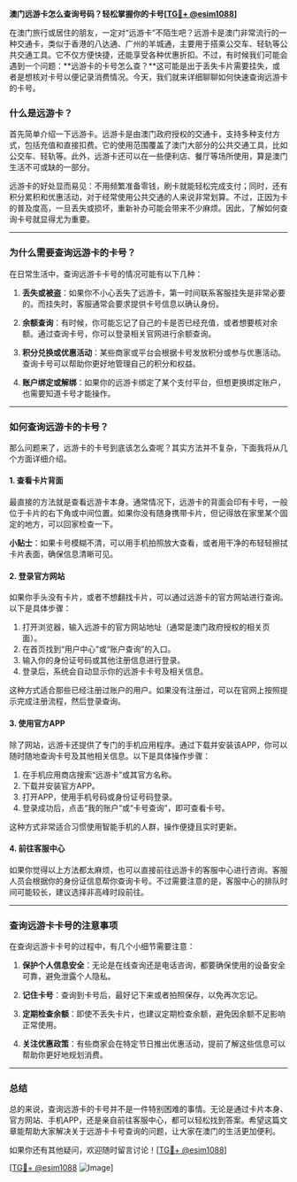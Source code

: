 **澳门远游卡怎么查询号码？轻松掌握你的卡号[[TG💪+ @esim1088](https://t.me/s/esim1088)]**

在澳门旅行或居住的朋友，一定对“远游卡”不陌生吧？远游卡是澳门非常流行的一种交通卡，类似于香港的八达通、广州的羊城通，主要用于搭乘公交车、轻轨等公共交通工具。它不仅方便快捷，还能享受各种优惠折扣。不过，有时候我们可能会遇到一个问题：**远游卡的卡号怎么查？**这可能是出于丢失卡片需要挂失，或者是想核对卡号以便记录消费情况。今天，我们就来详细聊聊如何快速查询远游卡的卡号。

### **什么是远游卡？**

首先简单介绍一下远游卡。远游卡是由澳门政府授权的交通卡，支持多种支付方式，包括充值和直接扣费。它的使用范围覆盖了澳门大部分的公共交通工具，比如公交车、轻轨等。此外，远游卡还可以在一些便利店、餐厅等场所使用，算是澳门生活不可或缺的一部分。

远游卡的好处显而易见：不用频繁准备零钱，刷卡就能轻松完成支付；同时，还有积分累积和优惠活动，对于经常使用公共交通的人来说非常划算。不过，正因为卡的普及度高，一旦丢失或损坏，重新补办可能会带来不少麻烦。因此，了解如何查询卡号就显得尤为重要。

---

### **为什么需要查询远游卡的卡号？**

在日常生活中，查询远游卡卡号的情况可能有以下几种：

1. **丢失或被盗**：如果你不小心丢失了远游卡，第一时间联系客服挂失是非常必要的。而挂失时，客服通常会要求提供卡号信息以确认身份。
   
2. **余额查询**：有时候，你可能忘记了自己的卡是否已经充值，或者想要核对余额。通过查询卡号，你可以登录相关官网进行余额查询。

3. **积分兑换或优惠活动**：某些商家或平台会根据卡号发放积分或参与优惠活动。查询卡号可以帮助你更好地管理自己的积分和权益。

4. **账户绑定或解绑**：如果你的远游卡绑定了某个支付平台，但想更换绑定账户，也需要知道卡号才能操作。

---

### **如何查询远游卡的卡号？**

那么问题来了，远游卡的卡号到底该怎么查呢？其实方法并不复杂，下面我将从几个方面详细介绍。

#### **1. 查看卡片背面**

最直接的方法就是查看远游卡本身。通常情况下，远游卡的背面会印有卡号，一般位于卡片的右下角或中间位置。如果你没有随身携带卡片，但记得放在家里某个固定的地方，可以回家检查一下。

**小贴士**：如果卡号模糊不清，可以用手机拍照放大查看，或者用干净的布轻轻擦拭卡片表面，确保信息清晰可见。

#### **2. 登录官方网站**

如果你手头没有卡片，或者不想翻找卡片，可以通过远游卡的官方网站进行查询。以下是具体步骤：

1. 打开浏览器，输入远游卡的官方网站地址（通常是澳门政府授权的相关页面）。
2. 在首页找到“用户中心”或“账户查询”的入口。
3. 输入你的身份证号码或其他注册信息进行登录。
4. 登录后，系统会自动显示你的远游卡卡号及相关信息。

这种方式适合那些已经注册过账户的用户。如果没有注册过，可以在官网上按照提示完成注册流程，然后登录查询。

#### **3. 使用官方APP**

除了网站，远游卡还提供了专门的手机应用程序。通过下载并安装该APP，你可以随时随地查询卡号及其他相关信息。以下是具体操作步骤：

1. 在手机应用商店搜索“远游卡”或其官方名称。
2. 下载并安装官方APP。
3. 打开APP，使用手机号码或身份证号码登录。
4. 登录成功后，点击“我的账户”或“卡号查询”，即可查看卡号。

这种方式非常适合习惯使用智能手机的人群，操作便捷且实时更新。

#### **4. 前往客服中心**

如果你觉得以上方法都太麻烦，也可以直接前往远游卡的客服中心进行咨询。客服人员会根据你的身份证信息帮你查询卡号。不过需要注意的是，客服中心的排队时间可能较长，建议选择非高峰时段前往。

---

### **查询远游卡卡号的注意事项**

在查询远游卡卡号的过程中，有几个小细节需要注意：

1. **保护个人信息安全**：无论是在线查询还是电话咨询，都要确保使用的设备安全可靠，避免泄露个人隐私。
   
2. **记住卡号**：查询到卡号后，最好记下来或者拍照保存，以免再次忘记。

3. **定期检查余额**：即使不丢失卡片，也建议定期检查余额，避免因余额不足影响正常使用。

4. **关注优惠政策**：有些商家会在特定节日推出优惠活动，提前了解这些信息可以帮助你更好地规划消费。

---

### **总结**

总的来说，查询远游卡的卡号并不是一件特别困难的事情。无论是通过卡片本身、官方网站、手机APP，还是亲自前往客服中心，都可以轻松找到答案。希望这篇文章能帮助大家解决关于远游卡卡号查询的问题，让大家在澳门的生活更加便利。

如果你还有其他疑问，欢迎随时留言讨论！[[TG💪+ @esim1088](https://t.me/s/esim1088)] 

[[TG💪+ @esim1088](https://t.me/s/esim1088) ![Image](https://i.postimg.cc/4NQfJmqS/Snipaste-2025-05-13-00-14-12.png)]